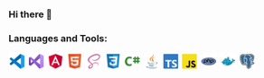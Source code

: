 ### Hi there 👋

### Languages and Tools:

<img src="https://github.com/vscode-icons/vscode-icons/raw/master/icons/file_type_vscode.svg" alt="Visual Studio Coder" width="30"/>
<img src="https://github.com/vscode-icons/vscode-icons/raw/master/icons/file_type_sln.svg" alt="Visual Studio" width="30"/>
<img src="https://github.com/vscode-icons/vscode-icons/raw/master/icons/file_type_angular.svg" alt="Angular" width="30"/>
<img src="https://github.com/vscode-icons/vscode-icons/raw/master/icons/file_type_html.svg" alt="HTML 5" width="30"/>
<img src="https://github.com/vscode-icons/vscode-icons/raw/master/icons/file_type_scss.svg" alt="SCSS" width="30"/>
<img src="https://github.com/vscode-icons/vscode-icons/raw/master/icons/file_type_css.svg" alt="CSS" width="30"/>
<img src="https://github.com/vscode-icons/vscode-icons/raw/master/icons/file_type_csharp.svg" alt="C Sharp" width="30"/>
<img src="https://github.com/vscode-icons/vscode-icons/raw/master/icons/file_type_jar.svg" alt="Java" width="30"/>
<img src="https://github.com/vscode-icons/vscode-icons/raw/master/icons/file_type_typescript_official.svg" alt="Typescript" width="30"/>
<img src="https://github.com/vscode-icons/vscode-icons/raw/master/icons/file_type_js_official.svg" alt="JavaScript" width="30"/>
<img src="https://github.com/vscode-icons/vscode-icons/raw/master/icons/file_type_php.svg" alt="PHP" width="30"/>
<img src="https://github.com/vscode-icons/vscode-icons/raw/master/icons/file_type_docker.svg" alt="Docker" width="30"/>
<img src="https://github.com/vscode-icons/vscode-icons/raw/master/icons/file_type_pgsql.svg" alt="PostgreSQL" width="30"/>

<!--
**chandez/chandez** is a ✨ _special_ ✨ repository because its `README.md` (this file) appears on your GitHub profile.

Here are some ideas to get you started:

- 🔭 I’m currently working on ...
- 🌱 I’m currently learning ...
- 👯 I’m looking to collaborate on ...
- 🤔 I’m looking for help with ...
- 💬 Ask me about ...
- 📫 How to reach me: ...
- 😄 Pronouns: ...
- ⚡ Fun fact: ...
-->
